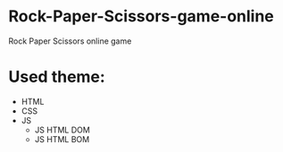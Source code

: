 # Rock-Paper-Scissors-game-online
Rock Paper Scissors online game

# Used theme:
* HTML
* CSS
* JS
  - JS HTML DOM
  - JS HTML BOM
